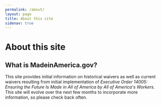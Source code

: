 ```yaml
---
permalink: /about/
layout: page
title: About this site
sidenav: true
---
```


# About this site

## What is MadeinAmerica.gov?

This site provides initial information on historical waivers as well as current waivers resulting from initial implementation of *Executive Order 14005: Ensuring the Future Is Made in All of America by All of America's Workers*. This site will evolve over the next few months to incorporate more information, so please check back often.

